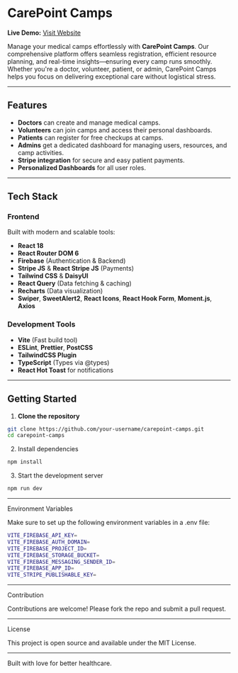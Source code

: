 # CarePoint Camps

**Live Demo:** [Visit Website](https://carepoint-camps.vercel.app)

Manage your medical camps effortlessly with **CarePoint Camps**. Our comprehensive platform offers seamless registration, efficient resource planning, and real-time insights—ensuring every camp runs smoothly. Whether you're a doctor, volunteer, patient, or admin, CarePoint Camps helps you focus on delivering exceptional care without logistical stress.

---

## Features

- **Doctors** can create and manage medical camps.
- **Volunteers** can join camps and access their personal dashboards.
- **Patients** can register for free checkups at camps.
- **Admins** get a dedicated dashboard for managing users, resources, and camp activities.
- **Stripe integration** for secure and easy patient payments.
- **Personalized Dashboards** for all user roles.

---

## Tech Stack

### Frontend

Built with modern and scalable tools:

- **React 18**
- **React Router DOM 6**
- **Firebase** (Authentication & Backend)
- **Stripe JS** & **React Stripe JS** (Payments)
- **Tailwind CSS** & **DaisyUI**
- **React Query** (Data fetching & caching)
- **Recharts** (Data visualization)
- **Swiper**, **SweetAlert2**, **React Icons**, **React Hook Form**, **Moment.js**, **Axios**

### Development Tools

- **Vite** (Fast build tool)
- **ESLint**, **Prettier**, **PostCSS**
- **TailwindCSS Plugin**
- **TypeScript** (Types via @types)
- **React Hot Toast** for notifications

---

## Getting Started

1. **Clone the repository**

```bash
git clone https://github.com/your-username/carepoint-camps.git
cd carepoint-camps
```

2. Install dependencies


```bash
npm install
```

3. Start the development server


```bash
npm run dev
```

---

Environment Variables

Make sure to set up the following environment variables in a .env file:

```bash
VITE_FIREBASE_API_KEY=
VITE_FIREBASE_AUTH_DOMAIN=
VITE_FIREBASE_PROJECT_ID=
VITE_FIREBASE_STORAGE_BUCKET=
VITE_FIREBASE_MESSAGING_SENDER_ID=
VITE_FIREBASE_APP_ID=
VITE_STRIPE_PUBLISHABLE_KEY=
```

---

Contribution

Contributions are welcome! Please fork the repo and submit a pull request.


---

License

This project is open source and available under the MIT License.


---

Built with love for better healthcare.